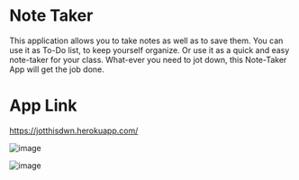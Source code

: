 # Note Taker
This application allows you to take notes as well as to save them. You can use it as To-Do list, to keep yourself organize. Or use it as a quick and easy note-taker for your class. What-ever you need to jot down, this Note-Taker App will get the job done.

# App Link
https://jotthisdwn.herokuapp.com/

![image](https://awesomescreenshot.s3.amazonaws.com/image/2605718/20260892-b95841c671de8242ceb30e73318174ed.png?X-Amz-Algorithm=AWS4-HMAC-SHA256&X-Amz-Credential=AKIAJSCJQ2NM3XLFPVKA%2F20220117%2Fus-east-1%2Fs3%2Faws4_request&X-Amz-Date=20220117T053027Z&X-Amz-Expires=28800&X-Amz-SignedHeaders=host&X-Amz-Signature=e9fde7129079c5800b0ded5e3ea9253529fd9b64b9425b4e7f2b19a314d21e91)

![image](https://awesomescreenshot.s3.amazonaws.com/image/2605718/20261888-409a2948741b26699ca19736e673c877.png?X-Amz-Algorithm=AWS4-HMAC-SHA256&X-Amz-Credential=AKIAJSCJQ2NM3XLFPVKA%2F20220117%2Fus-east-1%2Fs3%2Faws4_request&X-Amz-Date=20220117T054820Z&X-Amz-Expires=28800&X-Amz-SignedHeaders=host&X-Amz-Signature=91fdffc11d2c89d2e6854e5f8d6bc8aa3cd2044f7aacd83a548a2d9dfe482e4b)
